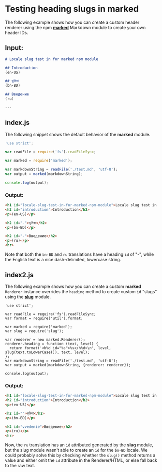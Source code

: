 # Testing heading slugs in marked

The following example shows how you can create a custom header renderer using the npm [**marked**](https://github.com/chjj/marked) Markdown module to create your own header IDs.

## Input:

```markdown
# Locale slug test in for marked npm module

## Introduction
(en-US)

## ভূমিকা
(bn-BD)

## Введение
(ru)

---
```

## index.js

The following snippet shows the default behavior of the **marked** module.

```js
'use strict';

var readFile = require('fs').readFileSync;

var marked = require('marked');

var markdownString = readFile('./test.md', 'utf-8');
var output = marked(markdownString);

console.log(output);
```

### Output:

```html
<h1 id="locale-slug-test-in-for-marked-npm-module">Locale slug test in for marked npm module</h1>
<h2 id="introduction">Introduction</h2>
<p>(en-US)</p>

<h2 id="-">ভূমিকা</h2>
<p>(bn-BD)</p>

<h2 id="-">Введение</h2>
<p>(ru)</p>
<hr>
```

Note that both the `bn-BD` and `ru` translations have a heading `id` of "-", while the English text is a nice dash-delimited, lowercase string.

## index2.js

The following example shows how you can create a custom **marked** `Renderer` instance overrides the `heading` method to create custom `id` "slugs" using the [**slug**](https://github.com/dodo/node-slug) module.

```
'use strict';

var readFile = require('fs').readFileSync;
var format = require('util').format;

var marked = require('marked');
var slug = require('slug');

var renderer = new marked.Renderer();
renderer.heading = function (text, level) {
  return format('<h%d id="%s">%s</h%d>\n', level, slug(text.toLowerCase()), text, level);
};
var markdownString = readFile('./test.md', 'utf-8');
var output = marked(markdownString, {renderer: renderer});

console.log(output);
```

### Output:

```html
<h1 id="locale-slug-test-in-for-marked-npm-module">Locale slug test in for marked npm module</h1>
<h2 id="introduction">Introduction</h2>
<p>(en-US)</p>

<h2 id="">ভূমিকা</h2>
<p>(bn-BD)</p>

<h2 id="vvedenie">Введение</h2>
<p>(ru)</p>
<hr>
```

Now, the `ru` translation has an `id` attributed generated by the **slug**  module, but the slug module wasn't able to create an `id` for the `bn-BD` locale. We could probably solve this by checking whether the `slug()` method returns a value and either omit the `id` attribute in the Renderer/HTML, or else fall back to the raw text.
